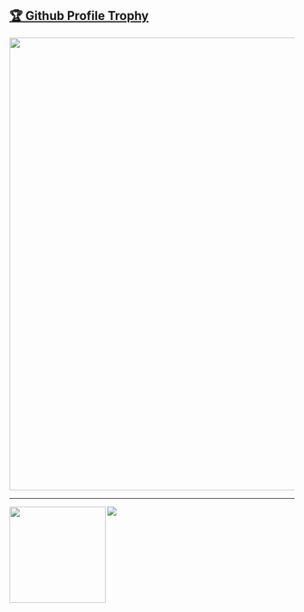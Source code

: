 <a href="https://github.com/ryo-ma/github-profile-trophy"><h2>🏆 Github Profile Trophy</h2></a>
<a href="https://github.com/ryo-ma/github-profile-trophy">
  <img width=800 src="https://github-profile-trophy.vercel.app/?username=alittriutari&column=10&theme=gruvbox&no-frame=true"/>
</a>


---

<div>
  <img height="170" align="left" src="https://github-readme-stats.vercel.app/api?username=alittriutari&count_private=true&include_all_commits=true" />
  <img src="https://github-readme-stats.vercel.app/api/top-langs/?username=alittriutari&layout=compact" />
</div>

